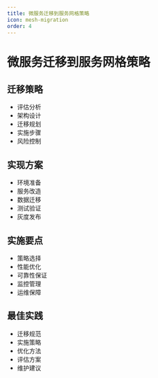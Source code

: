 ```yaml
---
title: 微服务迁移到服务网格策略
icon: mesh-migration
order: 4
---
```


# 微服务迁移到服务网格策略

## 迁移策略
- 评估分析
- 架构设计
- 迁移规划
- 实施步骤
- 风险控制

## 实现方案
- 环境准备
- 服务改造
- 数据迁移
- 测试验证
- 灰度发布

## 实施要点
- 策略选择
- 性能优化
- 可靠性保证
- 监控管理
- 运维保障

## 最佳实践
- 迁移规范
- 实施策略
- 优化方法
- 评估方案
- 维护建议
